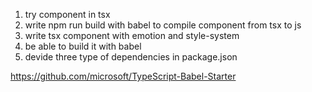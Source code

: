 1. try component in tsx
2. write npm run build with babel to compile component from tsx to js
3. write tsx component with emotion and style-system
4. be able to build it with babel
5. devide three type of dependencies in package.json

https://github.com/microsoft/TypeScript-Babel-Starter